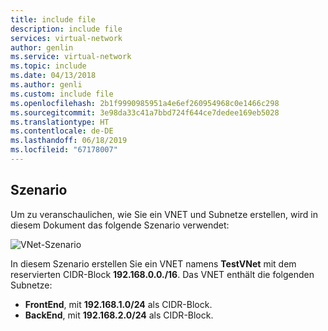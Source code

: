 ```yaml
---
title: include file
description: include file
services: virtual-network
author: genlin
ms.service: virtual-network
ms.topic: include
ms.date: 04/13/2018
ms.author: genli
ms.custom: include file
ms.openlocfilehash: 2b1f9990985951a4e6ef260954968c0e1466c298
ms.sourcegitcommit: 3e98da33c41a7bbd724f644ce7dedee169eb5028
ms.translationtype: HT
ms.contentlocale: de-DE
ms.lasthandoff: 06/18/2019
ms.locfileid: "67178007"
---
```

## <a name="scenario"></a>Szenario

Um zu veranschaulichen, wie Sie ein VNET und Subnetze erstellen, wird in diesem Dokument das folgende Szenario verwendet:

![VNet-Szenario](./media/virtual-networks-create-vnet-scenario-include/vnet-scenario.png)

In diesem Szenario erstellen Sie ein VNET namens **TestVNet** mit dem reservierten CIDR-Block  **192.168.0.0./16**. Das VNET enthält die folgenden Subnetze: 

* **FrontEnd**, mit **192.168.1.0/24** als CIDR-Block.
* **BackEnd**, mit **192.168.2.0/24** als CIDR-Block.


